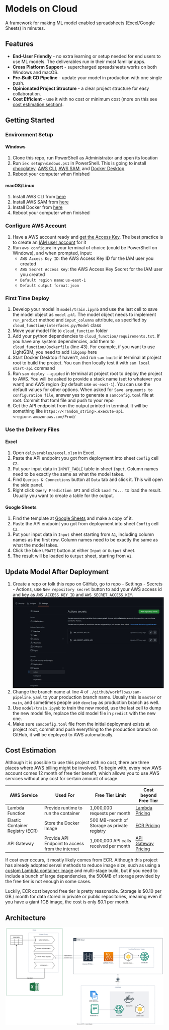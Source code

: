 # Models on Cloud
A framework for making ML model enabled spreadsheets (Excel/Google Sheets) in minutes.

## Features
- **End-User Friendly** - no extra learning or setup needed for end users to use ML models. The deliverables run in their most familiar apps.
- **Cross Platform Support** - supercharged spreadsheets works on both Windows and macOS.
- **Pre-Built CD Pipeline** - update your model in production with one single push.
- **Opinionated Project Structure** - a clear project structure for easy collaboration.
- **Cost Efficient** - use it with no cost or minimum cost (more on this see [cost estimation section](#cost-estimation)).


## Getting Started
### Environment Setup
#### Windows
1. Clone this repo, run PowerShell as Administrator and open its location
2. Run `iex setup\windows.ps1` in PowerShell. This is going to
   install [chocolatey](https://chocolatey.org/), [AWS CLI](https://aws.amazon.com/cli/), [AWS SAM](https://aws.amazon.com/serverless/sam/),
   and [Docker Desktop](https://www.docker.com/products/docker-desktop/)
3. Reboot your computer when finished
#### macOS/Linux
1. Install AWS CLI from [here](https://aws.amazon.com/cli/)
2. Install AWS SAM
   from [here](https://docs.aws.amazon.com/serverless-application-model/latest/developerguide/install-sam-cli.html)
3. Install Docker from [here](https://www.docker.com/get-started)
4. Reboot your computer when finished

### Configure AWS Account
1. Have a AWS account ready
   and [get the Access Key](https://docs.aws.amazon.com/general/latest/gr/aws-sec-cred-types.html#access-keys-and-secret-access-keys).
   The best practice is to create
   an [IAM user account](https://us-east-1.console.aws.amazon.com/iamv2/home?region=us-east-1#/users) for it
2. Run `aws configure` in your terminal of choice (could be PowerShell on Windows), and when prompted, input:
   - `AWS Access Key ID`: the AWS Access Key ID for the IAM user you created
   - `AWS Secret Access Key`: the AWS Access Key Secret for the IAM user you created
   - `Default region name`: `us-east-1`
   - `Default output format`: `json`

### First Time Deploy
1. Develop your model in `model/train.ipynb` and use the last cell to save the model object as `model.pkl`. The model
   object needs to implement `run_predict` method and `input_columns` attribute, as specified
   by `cloud_function/interfaces.py/Model` class
2. Move your model file to `cloud_function` folder
3. Add your python dependencies to `cloud_function/requirements.txt`. If you have any system dependencies, add them to
   `cloud_function/Dockerfile` (line 43). For example, if you want to use LightGBM, you need to add `libgomp` here
4. Start Docker Desktop if haven't, and run `sam build` in terminal at project root to build the project. You can then
   locally test it with `sam local start-api` command
5. Run `sam deploy --guided` in terminal at project root to deploy the project to AWS. You will be asked to provide a
   stack name (set to whatever you want) and AWS region (by default use `us-east-1`). You can use the default values for
   other options. When asked
   for `Save arguments to configuration file`, answer yes to generate a `samconfig.toml` file at root. Commit that toml
   file and push to your repo
6. Get the API endpoint from the output printed in terminal. It will be something like
   `https://<random_string>.execute-api.<region>.amazonaws.com/Prod/`

### Use the Delivery Files
#### Excel
1. Open `deliverables/excel.xlsm` in Excel.
2. Paste the API endpoint you got from deployment into sheet `Config` cell `C2`.
3. Put your input data in `INPUT_TABLE` table in sheet `Input`. Column names need to be exactly the same as what the
   model takes.
4. Find `Queries & Connections` button at `Data` tab and click it. This will open the side panel.
5. Right click `Query Prediction API` and click `Load To...` to load the result. Usually you want to create a table for the output.
#### Google Sheets
1. Find the template
   at [Google Sheets](https://docs.google.com/spreadsheets/d/1NeRJ3--OYfLClzsXZcnImhsCsjQY_dFPv1DQiAgTo-s/edit?usp=sharing)
   and make a copy of it.
2. Paste the API endpoint you got from deployment into sheet `Config` cell `C2`.
3. Put your input data in `Input` sheet starting from `A1`, including column names as the first row. Column names need
   to be exactly the same as what the model takes.
4. Click the blue `UPDATE` button at either `Input` or `Output` sheet.
5. The result will be loaded to `Output` sheet, starting from `A1`.


## Update Model After Deployment
1. Create a repo or folk this repo on GitHub, go to repo - Settings - Secrets - Actions, use `New repository secret` button to add your
   AWS access id and key as `AWS_ACCESS_KEY_ID` and `AWS_SECRET_ACCESS_KEY`. ![Secrets Setting](docs/secrets.jpg)
2. Change the branch name at line 4 of `./github/workflows/sam-pipeline.yaml` to your production branch name. Usually
   this is `master` or `main`, and sometimes people use `develop` as production branch as well.
3. Use `model/train.ipynb` to train the new model, use the last cell to dump the new model file, replace the old model
   file in `predict` with the new one.
4. Make sure `samconfig.toml` file from the initial deployment exists at project root, commit and push everything to the
   production branch on GitHub, it will be deployed to AWS automatically.


## Cost Estimation
Although it is possible to use this project with no cost, there are three places where AWS billing might be involved. To
begin with, every new AWS account comes 12 month of free tier benefit, which allows you to use AWS services without any
cost for certain amount of usage.

| AWS Service                      | Used For                                         | Free Tier Limit                             | Cost beyond Free Tier                                              |
|----------------------------------|--------------------------------------------------|---------------------------------------------|--------------------------------------------------------------------|
| Lambda Function                  | Provide runtime to run the container             | 1,000,000 requests per month                | [Lambda Pricing](https://aws.amazon.com/lambda/pricing/)           |
| Elastic Container Registry (ECR) | Store the Docker Image                           | 500 MB-month of Storage as private registry | [ECR Pricing](https://aws.amazon.com/ecr/pricing/)                 |
| API Gateway                      | Provide API Endpoint to access from the internet | 1,000,000 API calls received per month      | [API Gateway Pricing](https://aws.amazon.com/api-gateway/pricing/) |

If cost ever occurs, it mostly likely comes from ECR. Although this project has already adopted
serval methods to reduce image size, such as using
a [custom Lambda container image](https://docs.aws.amazon.com/lambda/latest/dg/images-create.html#images-create-from-alt)
and multi-stage build, but if you need to include a bunch of large dependencies, the 500MB of storage provided by the
free tier is not enough in some cases. 

Luckily, ECR cost beyond free tier is pretty reasonable. Storage is $0.10 per GB / month for data stored in private or
public repositories, meaning even if you have a giant 1GB image, the cost is only $0.1 per month.


## Architecture
<img alt="Architecture" src="docs/architecture.drawio.svg" style="background-color: white"/>
